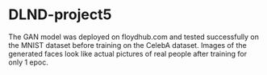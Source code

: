 # DLND-project5
The GAN model was deployed on floydhub.com and tested successfully on the MNIST dataset before training on the CelebA dataset. Images of the generated faces look like actual pictures of real people after training for only 1 epoc.
